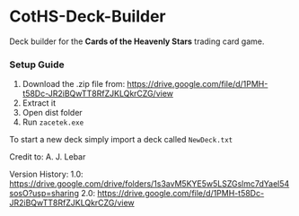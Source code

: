 # CotHS-Deck-Builder
Deck builder for the **Cards of the Heavenly Stars** trading card game.

### Setup Guide

1. Download the .zip file from: https://drive.google.com/file/d/1PMH-t58Dc-JR2iBQwTT8RfZJKLQkrCZG/view
2. Extract it
3. Open dist folder
4. Run `zacetek.exe`

To start a new deck simply import a deck called `NewDeck.txt`

Credit to: A. J. Lebar


Version History:
1.0: https://drive.google.com/drive/folders/1s3avM5KYE5w5LSZGslmc7dYael54sosO?usp=sharing
2.0: https://drive.google.com/file/d/1PMH-t58Dc-JR2iBQwTT8RfZJKLQkrCZG/view
